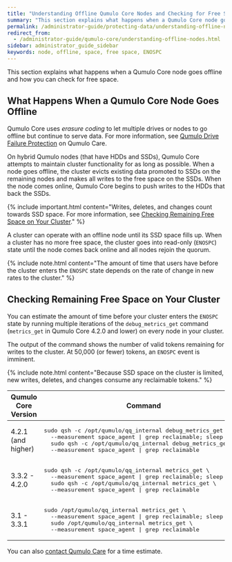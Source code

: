```yaml
---
title: "Understanding Offline Qumulo Core Nodes and Checking for Free Space"
summary: "This section explains what happens when a Qumulo Core node goes offline and how you can check the remaining free space."
permalink: /administrator-guide/protecting-data/understanding-offline-nodes.html
redirect_from:
  - /administrator-guide/qumulo-core/understanding-offline-nodes.html
sidebar: administrator_guide_sidebar
keywords: node, offline, space, free space, ENOSPC
---
```


This section explains what happens when a Qumulo Core node goes offline and how you can check for free space.

## What Happens When a Qumulo Core Node Goes Offline
Qumulo Core uses _erasure coding_ to let multiple drives or nodes to go offline but continue to serve data. For more information, see [Qumulo Drive Failure Protection](https://care.qumulo.com/hc/en-us/articles/115014383267) on Qumulo Care.

On hybrid Qumulo nodes (that have HDDs and SSDs), Qumulo Core attempts to maintain cluster functionality for as long as possible. When a node goes offline, the cluster evicts existing data promoted to SSDs on the remaining nodes and makes all writes to the free space on the SSDs. When the node comes online, Qumulo Core begins to push writes to the HDDs that back the SSDs.

{% include important.html content="Writes, deletes, and changes count towards SSD space. For more information, see [Checking Remaining Free Space on Your Cluster](#checking-remaining-free-space-on-your-cluster)." %}

A cluster can operate with an offline node until its SSD space fills up. When a cluster has no more free space, the cluster goes into read-only (`ENOSPC`) state until the node comes back online and all nodes rejoin the quorum.

{% include note.html content="The amount of time that users have before the cluster enters the `ENOSPC` state depends on the rate of change in new rates to the cluster." %}

## Checking Remaining Free Space on Your Cluster
You can estimate the amount of time before your cluster enters the `ENOSPC` state by running multiple iterations of the `debug_metrics_get` command (`metrics_get` in Qumulo Core 4.2.0 and lower) on every node in your cluster.

The output of the command shows the number of valid tokens remaining for writes to the cluster. At 50,000 (or fewer) tokens, an `ENOSPC` event is imminent.

{% include note.html content="Because SSD space on the cluster is limited, new writes, deletes, and changes consume any reclaimable tokens." %}

<table>
<thead>
  <tr>
    <th>Qumulo Core Version</th>
    <th>Command</th>
  </tr>
</thead>
<tbody>
  <tr>
    <td>4.2.1 (and higher)</td>
    <td><pre>sudo qsh -c /opt/qumulo/qq_internal debug_metrics_get \
  --measurement space_agent | grep reclaimable; sleep 60; \
  sudo qsh -c /opt/qumulo/qq_internal debug_metrics_get \
  --measurement space_agent | grep reclaimable</pre></td>
  </tr>
  <tr>
    <td>3.3.2 - 4.2.0</td>
    <td><pre>sudo qsh -c /opt/qumulo/qq_internal metrics_get \
  --measurement space_agent | grep reclaimable; sleep 60; \
  sudo qsh -c /opt/qumulo/qq_internal metrics_get \
  --measurement space_agent | grep reclaimable</pre></td>
  </tr>   
  <tr>
    <td>3.1 - 3.3.1</td>
    <td><pre>sudo /opt/qumulo/qq_internal metrics_get \
  --measurement space_agent | grep reclaimable; sleep 60; \
  sudo /opt/qumulo/qq_internal metrics_get \
  --measurement space_agent | grep reclaimable</pre></td>
  </tr>     
</tbody>
</table>

You can also [contact Qumulo Care](https://care.qumulo.com/hc/en-us/articles/115008409408) for a time estimate.
